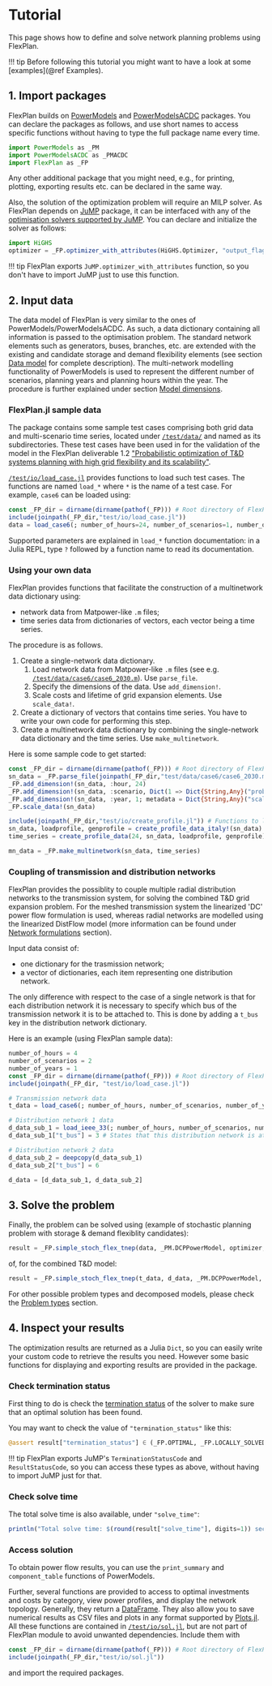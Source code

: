 # Tutorial

This page shows how to define and solve network planning problems using FlexPlan.

!!! tip
    Before following this tutorial you might want to have a look at some [examples](@ref Examples).

## 1. Import packages

FlexPlan builds on [PowerModels](https://github.com/lanl-ansi/PowerModels.jl) and [PowerModelsACDC](https://github.com/Electa-Git/PowerModelsACDC.jl) packages.
You can declare the packages as follows, and use short names to access specific functions without having to type the full package name every time.

```julia
import PowerModels as _PM
import PowerModelsACDC as _PMACDC
import FlexPlan as _FP
```

Any other additional package that you might need, e.g., for printing, plotting, exporting results etc. can be declared in the same way.

Also, the solution of the optimization problem will require an MILP solver.
As FlexPlan depends on [JuMP](https://github.com/jump-dev/JuMP.jl) package, it can be interfaced with any of the [optimisation solvers supported by JuMP](https://jump.dev/JuMP.jl/stable/installation/#Supported-solvers).
You can declare and initialize the solver as follows:

```julia
import HiGHS
optimizer = _FP.optimizer_with_attributes(HiGHS.Optimizer, "output_flag"=>false)
```

!!! tip
    FlexPlan exports `JuMP.optimizer_with_attributes` function, so you don't have to import JuMP just to use this function.


## 2. Input data

The data model of FlexPlan is very similar to the ones of PowerModels/PowerModelsACDC.
As such, a data dictionary containing all information is passed to the optimisation problem.
The standard network elements such as generators, buses, branches, etc. are extended with the existing and candidate storage and demand flexibility elements (see section [Data model](@ref) for complete description).
The multi-network modelling functionality of PowerModels is used to represent the different number of scenarios, planning years and planning hours within the year.
The procedure is further explained under section [Model dimensions](@ref).

### FlexPlan.jl sample data

The package contains some sample test cases comprising both grid data and multi-scenario time series, located under [`/test/data/`](https://github.com/Electa-Git/FlexPlan.jl/tree/master/test/data) and named as its subdirectories.
These test cases have been used in for the validation of the model in the FlexPlan deliverable 1.2 ["Probabilistic optimization of T&D systems planning with high grid flexibility and its scalability"](https://flexplan-project.eu/wp-content/uploads/2022/08/D1.2_20220801_V2.0.pdf).

[`/test/io/load_case.jl`](https://github.com/Electa-Git/FlexPlan.jl/blob/master/test/io/load_case.jl) provides functions to load such test cases.
The functions are named `load_*` where `*` is the name of a test case.
For example, `case6` can be loaded using:
```julia
const _FP_dir = dirname(dirname(pathof(_FP))) # Root directory of FlexPlan package
include(joinpath(_FP_dir,"test/io/load_case.jl"))
data = load_case6(; number_of_hours=24, number_of_scenarios=1, number_of_years=1)
```
Supported parameters are explained in `load_*` function documentation: in a Julia REPL, type `?` followed by a function name to read its documentation.

### Using your own data

FlexPlan provides functions that facilitate the construction of a multinetwork data dictionary using:
- network data from Matpower-like `.m` files;
- time series data from dictionaries of vectors, each vector being a time series.

The procedure is as follows.
1.  Create a single-network data dictionary.
    1.  Load network data from Matpower-like `.m` files (see e.g. [`/test/data/case6/case6_2030.m`](https://github.com/Electa-Git/FlexPlan.jl/blob/master/test/data/case6/case6_2030.m)). Use `parse_file`.
    2.  Specify the dimensions of the data. Use `add_dimension!`.
    3.  Scale costs and lifetime of grid expansion elements. Use `scale_data!`.
2.  Create a dictionary of vectors that contains time series. You have to write your own code for performing this step.
3.  Create a multinetwork data dictionary by combining the single-network data dictionary and the time series. Use `make_multinetwork`.

Here is some sample code to get started:
```julia
const _FP_dir = dirname(dirname(pathof(_FP))) # Root directory of FlexPlan package
sn_data = _FP.parse_file(joinpath(_FP_dir,"test/data/case6/case6_2030.m"))
_FP.add_dimension!(sn_data, :hour, 24)
_FP.add_dimension!(sn_data, :scenario, Dict(1 => Dict{String,Any}("probability"=>1)))
_FP.add_dimension!(sn_data, :year, 1; metadata = Dict{String,Any}("scale_factor"=>1))
_FP.scale_data!(sn_data)

include(joinpath(_FP_dir,"test/io/create_profile.jl")) # Functions to load sample time series. Use your own instead.
sn_data, loadprofile, genprofile = create_profile_data_italy!(sn_data)
time_series = create_profile_data(24, sn_data, loadprofile, genprofile) # Your time series should have the same format as this `time_series` dict

mn_data = _FP.make_multinetwork(sn_data, time_series)
```

### Coupling of transmission and distribution networks

FlexPlan provides the possiblity to couple multiple radial distribution networks to the transmission system, for solving the combined T&D grid expansion problem.
For the meshed transmission system the linearized 'DC' power flow formulation is used, whereas radial networks are modelled using the linearized DistFlow model (more information can be found under [Network formulations](@ref) section).

Input data consist of:
- one dictionary for the trasmission network;
- a vector of dictionaries, each item representing one distribution network.

The only difference with respect to the case of a single network is that for each distribution network it is necessary to specify which bus of the transmission network it is to be attached to.
This is done by adding a `t_bus` key in the distribution network dictionary.

Here is an example (using FlexPlan sample data):
```julia
number_of_hours = 4
number_of_scenarios = 2
number_of_years = 1
const _FP_dir = dirname(dirname(pathof(_FP))) # Root directory of FlexPlan package
include(joinpath(_FP_dir, "test/io/load_case.jl"))

# Transmission network data
t_data = load_case6(; number_of_hours, number_of_scenarios, number_of_years)

# Distribution network 1 data
d_data_sub_1 = load_ieee_33(; number_of_hours, number_of_scenarios, number_of_years)
d_data_sub_1["t_bus"] = 3 # States that this distribution network is attached to bus 3 of transmission network

# Distribution network 2 data
d_data_sub_2 = deepcopy(d_data_sub_1)
d_data_sub_2["t_bus"] = 6

d_data = [d_data_sub_1, d_data_sub_2]
```

## 3. Solve the problem

Finally, the problem can be solved using (example of stochastic planning problem with storage & demand flexiblity candidates):

```julia
result = _FP.simple_stoch_flex_tnep(data, _PM.DCPPowerModel, optimizer; setting=Dict("conv_losses_mp"=>false))
```
of, for the combined T&D model:
```julia
result = _FP.simple_stoch_flex_tnep(t_data, d_data, _PM.DCPPowerModel, _FP.BFARadPowerModel, optimizer; t_setting=Dict("conv_losses_mp"=>false))
```

For other possible problem types and decomposed models, please check the [Problem types](@ref) section.

## 4. Inspect your results

The optimization results are returned as a Julia `Dict`, so you can easily write your custom code to retrieve the results you need.
However some basic functions for displaying and exporting results are provided in the package.

### Check termination status

First thing to do is check the [termination status](https://jump.dev/JuMP.jl/stable/moi/manual/solutions/) of the solver to make sure that an optimal solution has been found.

You may want to check the value of `"termination_status"` like this:
```julia
@assert result["termination_status"] ∈ (_FP.OPTIMAL, _FP.LOCALLY_SOLVED) "$(result["optimizer"]) termination status: $(result["termination_status"])"
```

!!! tip
    FlexPlan exports JuMP's `TerminationStatusCode` and `ResultStatusCode`, so you can access these types as above, without having to import JuMP just for that.

### Check solve time

The total solve time is also available, under `"solve_time"`:
```julia
println("Total solve time: $(round(result["solve_time"], digits=1)) seconds.")
```

### Access solution

To obtain power flow results, you can use the `print_summary` and `component_table` functions of PowerModels.

Further, several functions are provided to access to optimal investments and costs by category, view power profiles, and display the network topology.
Generally, they return a [DataFrame](https://dataframes.juliadata.org/stable/).
They also allow you to save numerical results as CSV files and plots in any format supported by [Plots.jl](https://docs.juliaplots.org/stable/).
All these functions are contained in [`/test/io/sol.jl`](https://github.com/Electa-Git/FlexPlan.jl/blob/master/test/io/sol.jl), but are not part of FlexPlan module to avoid unwanted dependencies.
Include them with
```julia
const _FP_dir = dirname(dirname(pathof(_FP))) # Root directory of FlexPlan package
include(joinpath(_FP_dir,"test/io/sol.jl"))
```
and import the required packages.
